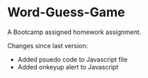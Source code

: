 # Word-Guess-Game
A Bootcamp assigned homework assignment.

Changes since last version:
- Added psuedo code to Javascript file
- Added onkeyup alert to Javascript
